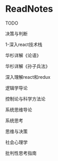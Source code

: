# ReadNotes
TODO

决策与判断

1-深入react技术栈

华杉详解《论语》

华杉详解《孙子兵法》

深入理解react和redux

逻辑学导论

控制论与科学方法论

系统思维导论

系统思考

思维与决策

社会心理学

批判性思考指南





